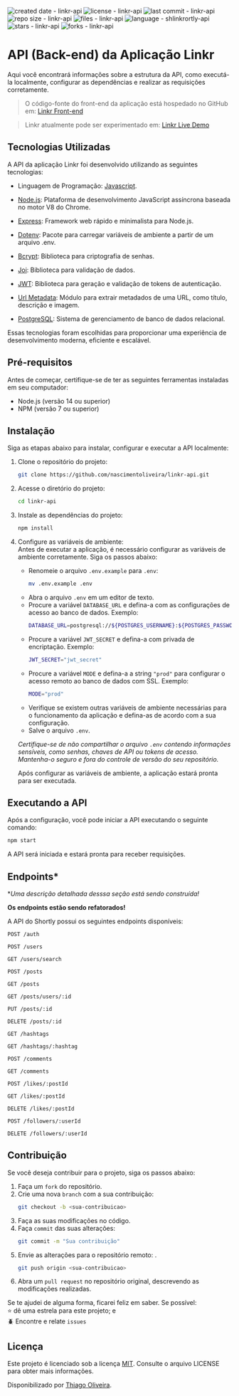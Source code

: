 ![created date - linkr-api](https://img.shields.io/date/1671332400?color=007ec6&label=created&style=flat-square)
![license - linkr-api](https://img.shields.io/github/license/nascimentoliveira/linkr-api?color=007ec6&style=flat-square)
![last commit - linkr-api](https://img.shields.io/github/last-commit/nascimentoliveira/linkr-api?color=007ec6&style=flat-square)
![repo size - linkr-api](https://img.shields.io/github/repo-size/nascimentoliveira/linkr-api?color=007ec6&style=flat-square)
![files - linkr-api](https://img.shields.io/github/directory-file-count/nascimentoliveira/linkr-api?color=007ec6&style=flat-square)
![language - shlinkrortly-api](https://img.shields.io/github/languages/top/nascimentoliveira/linkr-api?color=007ec6&style=flat-square)
![stars - linkr-api](https://img.shields.io/github/stars/nascimentoliveira/linkr-api?color=007ec6&style=flat-square)
![forks - linkr-api](https://img.shields.io/github/forks/nascimentoliveira/linkr-api?color=007ec6&style=flat-square)

# API (Back-end) da Aplicação Linkr

Aqui você encontrará informações sobre a estrutura da API, como executá-la localmente, configurar as dependências e realizar as requisições corretamente.

> O código-fonte do front-end da aplicação está hospedado no GitHub em: [Linkr Front-end](https://github.com/nascimentoliveira/linkr)

> Linkr atualmente pode ser experimentado em: [Linkr Live Demo](https://nascimentoliveira-linkr.vercel.app)

## Tecnologias Utilizadas

A API da aplicação Linkr foi desenvolvido utilizando as seguintes tecnologias:

- Linguagem de Programação: [Javascript](https://developer.mozilla.org/pt-BR/docs/Web/JavaScript/Reference).

- [Node.js](https://nodejs.org/en/about): Plataforma de desenvolvimento JavaScript assíncrona baseada no motor V8 do Chrome.
- [Express](https://expressjs.com/pt-br/): Framework web rápido e minimalista para Node.js.
- [Dotenv](https://www.npmjs.com/package/dotenv): Pacote para carregar variáveis de ambiente a partir de um arquivo .env.
- [Bcrypt](https://www.npmjs.com/package/bcrypt): Biblioteca para criptografia de senhas.
- [Joi](https://joi.dev/): Biblioteca para validação de dados.
- [JWT](https://www.npmjs.com/package/jsonwebtoken): Biblioteca para geração e validação de tokens de autenticação.
- [Url Metadata](https://www.npmjs.com/package/url-metadata): Módulo para extrair metadados de uma URL, como título, descrição e imagem.
- [PostgreSQL](https://www.postgresql.org/about/): Sistema de gerenciamento de banco de dados relacional.


Essas tecnologias foram escolhidas para proporcionar uma experiência de desenvolvimento moderna, eficiente e escalável.

## Pré-requisitos

Antes de começar, certifique-se de ter as seguintes ferramentas instaladas em seu computador:
-   Node.js (versão 14 ou superior)
-   NPM (versão 7 ou superior)

## Instalação

Siga as etapas abaixo para instalar, configurar e executar a API localmente:

1. Clone o repositório do projeto:
    ```bash
    git clone https://github.com/nascimentoliveira/linkr-api.git
    ```
2. Acesse o diretório do projeto:
    ```bash
    cd linkr-api
    ```
3. Instale as dependências do projeto:
    ```bash
    npm install
    ```
4. Configure as variáveis de ambiente:  
    Antes de executar a aplicação, é necessário configurar as variáveis de ambiente corretamente. Siga os passos abaixo:
    -  Renomeie o arquivo `.env.example` para `.env`:
        ```bash
        mv .env.example .env
        ```
    - Abra o arquivo `.env` em um editor de texto.
    - Procure a variável `DATABASE_URL` e defina-a com as configurações de acesso ao banco de dados. Exemplo:  
        ```bash
        DATABASE_URL=postgresql://${POSTGRES_USERNAME}:${POSTGRES_PASSWORD}@${POSTGRES_HOST}:${POSTGRES_PORT}/${POSTGRES_DATABASE}?schema=public
        ```
    - Procure a variável `JWT_SECRET` e defina-a com privada de encriptação. Exemplo:  
        ```bash
        JWT_SECRET="jwt_secret"
        ```
    - Procure a variável `MODE` e defina-a a string `"prod"` para configurar o acesso remoto ao banco de dados com SSL. Exemplo:  
        ```bash
        MODE="prod"
        ```
    - Verifique se existem outras variáveis de ambiente necessárias para o funcionamento da aplicação e defina-as de acordo com a sua configuração.
    - Salve o arquivo `.env`.
    
    *Certifique-se de não compartilhar o arquivo `.env` contendo informações sensíveis, como senhas, chaves de API ou tokens de acesso. Mantenha-o seguro e fora do controle de versão do seu repositório.*

    Após configurar as variáveis de ambiente, a aplicação estará pronta para ser executada.

## Executando a API

Após a configuração, você pode iniciar a API executando o seguinte comando:
  ```bash
  npm start
  ```
A API será iniciada e estará pronta para receber requisições.

## Endpoints*

**Uma descrição detalhada desssa seção está sendo construída!*

**Os endpoints estão sendo refatorados!**

A API do Shortly possui os seguintes endpoints disponíveis:

```
POST /auth
```

```
POST /users
```

```
GET /users/search
```

```
POST /posts
```

```
GET /posts
```

```
GET /posts/users/:id
```

```
PUT /posts/:id
```

```
DELETE /posts/:id
```

```
GET /hashtags
```

```
GET /hashtags/:hashtag
```

```
POST /comments
```

```
GET /comments
```

```
POST /likes/:postId
```

```
GET /likes/:postId
```

```
DELETE /likes/:postId
```

```
POST /followers/:userId
```

```
DELETE /followers/:userId
```

## Contribuição

Se você deseja contribuir para o projeto, siga os passos abaixo:

1. Faça um `fork` do repositório.
2. Crie uma nova `branch` com a sua contribuição: 
    ```bash
    git checkout -b <sua-contribuicao>
    ```
3. Faça as suas modificações  no código.
4. Faça `commit` das suas alterações:
    ```bash
    git commit -m "Sua contribuição"
    ```
5. Envie as alterações para o repositório remoto: .
    ```bash
    git push origin <sua-contribuicao>
    ```
6. Abra um `pull request` no repositório original, descrevendo as modificações realizadas.

Se te ajudei de alguma forma, ficarei feliz em saber. Se possível:  
⭐️ dê uma estrela para este projeto; e   
🪲 Encontre e relate `issues`

## Licença

Este projeto é licenciado sob a licença [MIT](https://choosealicense.com/licenses/mit/). Consulte o arquivo LICENSE para obter mais informações.

Disponibilizado por [Thiago Oliveira](https://www.linkedin.com/in/nascimentoliveira/).